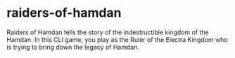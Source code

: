# raiders-of-hamdan
Raiders of Hamdan tells the story of the indestructible kingdom of the Hamdan. In this CLI game, you play as the Ruler of the Electra Kingdom who is trying to bring down the legacy of Hamdan.
